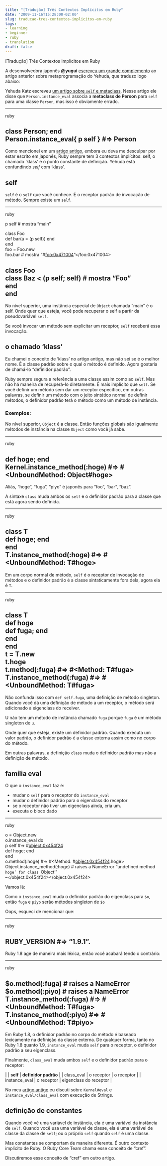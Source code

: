 ```yaml
---
title: "[Tradução] Três Contextos Implícitos em Ruby"
date: '2009-11-16T15:28:00-02:00'
slug: traducao-tres-contextos-implicitos-em-ruby
tags:
- learning
- beginner
- ruby
- translation
draft: false
---
```


[Tradução] Três Contextos Implícitos em Ruby

A desenvolvedora japonês **@yugui** [escreveu um grande complemento](http://yugui.jp/articles/846) ao artigo anterior sobre metaprogramação do Yehuda, que traduzo logo abaixo:

Yehuda Katz escreveu [um artigo sobre `self` e metaclass](http://www.akitaonrails.com/2009/11/16/traducao-metaprogramacao-em-ruby-e-tudo-sobre-self). Nesse artigo ele disse que `Person.instance_eval` associa a **metaclass de Person** para `self` para uma classe `Person`, mas isso é obviamente errado.


* * *
ruby

class Person; end   
Person.instance\_eval{ p self } #=\> Person  
-

Como mencionei em um [artigo antigo](http://yugui.jp/articles/558), embora eu deva me desculpar por estar escrito em japonês, Ruby sempre tem 3 contextos implícitos: self, o chamado ‘klass’ e o ponto constante de definição. Yehuda está confundindo _self_ com ‘klass’.

## self

`self` é o `self` que você conhece. É o receptor padrão de invocação de método. Sempre existe um `self`.

* * *
ruby

p self # mostra “main”

class Foo   
 def bar(a = (p self)) end   
end   
foo = Foo.new   
foo.bar # mostra “#<foo:0x471004>”</foo:0x471004>

class Foo   
 class Baz \< (p self; self) # mostra “Foo”   
 end   
end  
-

No nível superior, uma instância especial de `Object` chamada “main” é o self. Onde quer que esteja, você pode recuperar o self a partir da pseudovariável `self`.

Se você invocar um método sem explicitar um receptor, `self` receberá essa invocação.

## o chamado ‘klass’

Eu chamei o conceito de ‘klass’ no artigo antigo, mas não sei se é o melhor nome. É a classe padrão sobre o qual o método é definido. Agora gostaria de chamá-lo “definidor padrão”.

Ruby sempre segura a referência a uma classe assim como ao `self`. Mas não há maneira de recuperá-lo diretamente. É mais implícito que `self`. Se você definir um método sem dar um receptor específico, em outras palavras, se definir um método com o jeito sintático normal de definir métodos, o definidor padrão terá o método como um método de instância.

### Exemplos:

No nível superior, `Object` é a classe. Então funções globais são igualmente métodos de instância na classe `Object` como você já sabe.

* * *
ruby

def hoge; end   
Kernel.instance\_method(:hoge) #=\> #\<UnboundMethod: Object#hoge\>  
-

Aliás, “hoge”, “fuga”, “piyo” é japonês para “foo”, “bar”, “baz”.

A sintaxe `class` muda ambos os `self` e o definidor padrão para a classe que está agora sendo definida.

* * *
ruby

class T   
 def hoge; end   
end   
T.instance\_method(:hoge) #=\> #\<UnboundMethod: T#hoge\>  
-

Em um corpo normal de método, `self` é o receptor de invocação de métodos e o definidor padrão é a classe sintaticamente fora dela, agora ela é `T`.

* * *
ruby

class T   
 def hoge   
 def fuga; end   
 end   
end   
t = T.new   
t.hoge   
t.method(:fuga) #=\> #\<Method: T#fuga\>   
T.instance\_method(:fuga) #=\> #\<UnboundMethod: T#fuga\>  
-

Não confunda isso com `def self.fuga`, uma definição de método singleton. Quando você dá uma definição de método a um receptor, o método será adicionado à eigenclass do receiver.

<script src="http://gist.github.com/236302.js"></script>

U não tem um método de instância chamado `fuga` porque `fuga` é um método singleton de `u`.

Onde quer que esteja, existe um definidor padrão. Quando executa um valor padrão, o definidor padrão é a classe externa assim como no corpo do método.

<script src="http://gist.github.com/236303.js"></script>

Em outras palavras, a definição `class` muda o definidor padrão mas não a definição de método.

## família eval

O que o `instance_eval` faz é:

- mudar o `self` para o receptor do `instance_eval`
- mudar o definidor padrão para o eigenclass do receptor
- se o receptor não tiver um eigenclass ainda, cria um.
- executa o bloco dado

* * *
ruby

o = Object.new   
o.instance\_eval do   
 p self #=\> #<object:0x454f24> <br>
  def hoge; end <br>
end <br>
o.method(:hoge) #=> #<Method: #<object:0x454f24>.hoge> <br>
Object.instance_method(:hoge) # raises a NameError “undefined method `hoge’ for class `Object’”<br>
<del>-</del></object:0x454f24></object:0x454f24>

Vamos lá:

<script src="http://gist.github.com/236305.js"></script>

Como o `instance_eval` muda o definidor padrão do eigenclass para `$o`, então `fuga` e `piyo` serão métodos singleton de `$o`

Oops, esqueci de mencionar que:

* * *
ruby

RUBY\_VERSION #=\> “1.9.1”.   
-

Ruby 1.8 age de maneira mais léxica, então você acabará tendo o contrário:

* * *
ruby

$o.method(:fuga) # raises a NameError   
$o.method(:piyo) # raises a NameError   
T.instance\_method(:fuga) #=\> #\<UnboundMethod: T#fuga\>   
T.instance\_method(:piyo) #=\> #\<UnboundMethod: T#piyo\>  
-

Em Ruby 1.8, o definidor padrão no corpo do método é baseado lexicamente na definição da classe externa. De qualquer forma, tanto no Ruby 1.8 quanto 1.9, `instance_eval` muda `self` para o receptor, o definidor padrão a seu eigenclass.

Finalmente, `class_eval` muda ambos `self` e o definidor padrão para o receptor:

| | **self** | **definidor padrão** |
| class\_eval | o receptor | o receptor |
| instance\_eval | o receptor | eigenclass do receptor |

No meu [artigo antigo](http://yugui.jp/articles/558) eu discuti sobre `Kernel#eval` e `instance_eval/class_eval` com execução de Strings.

## definição de constantes

Quando você vê uma variável de instância, ela é uma variável da instância de `self`. Quando você usa uma variável de classe, ela é uma variável de classe da classe de `self`; ou o próprio `self` quando `self` é uma classe.

Mas constantes se comportam de maneira diferente. É outro contexto implícito de Ruby. O Ruby Core Team chama esse conceito de “cref”.

Discutiremos esse conceito de “cref” em outro artigo.

